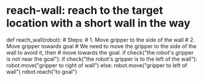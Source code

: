 # reach-wall: reach to the target location with a short wall in the way
def reach_wall(robot):
    # Steps:
    #  1. Move gripper to the side of the wall
    #  2. Move gripper towards goal
    # We need to move the gripper to the side of the wall to avoid it, then
    # move towards the goal.
    if check("the robot's gripper is not near the goal"):
        if check("the robot's gripper is to the left of the wall"):
            robot.move("gripper to right of wall")
        else:
            robot.move("gripper to left of wall")
        robot.reach("to goal")